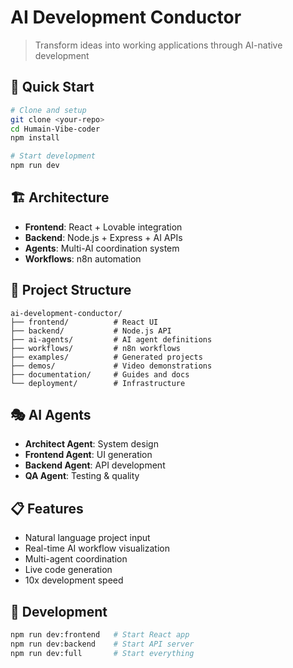 # AI Development Conductor

> Transform ideas into working applications through AI-native development

## 🚀 Quick Start

```bash
# Clone and setup
git clone <your-repo>
cd Humain-Vibe-coder
npm install

# Start development
npm run dev
```

## 🏗️ Architecture

- **Frontend**: React + Lovable integration
- **Backend**: Node.js + Express + AI APIs
- **Agents**: Multi-AI coordination system
- **Workflows**: n8n automation

## 📁 Project Structure

```
ai-development-conductor/
├── frontend/          # React UI
├── backend/           # Node.js API
├── ai-agents/         # AI agent definitions
├── workflows/         # n8n workflows
├── examples/          # Generated projects
├── demos/             # Video demonstrations
├── documentation/     # Guides and docs
└── deployment/        # Infrastructure
```

## 🎭 AI Agents

- **Architect Agent**: System design
- **Frontend Agent**: UI generation
- **Backend Agent**: API development
- **QA Agent**: Testing & quality

## 📋 Features

- Natural language project input
- Real-time AI workflow visualization
- Multi-agent coordination
- Live code generation
- 10x development speed

## 🔧 Development

```bash
npm run dev:frontend   # Start React app
npm run dev:backend    # Start API server
npm run dev:full       # Start everything
```